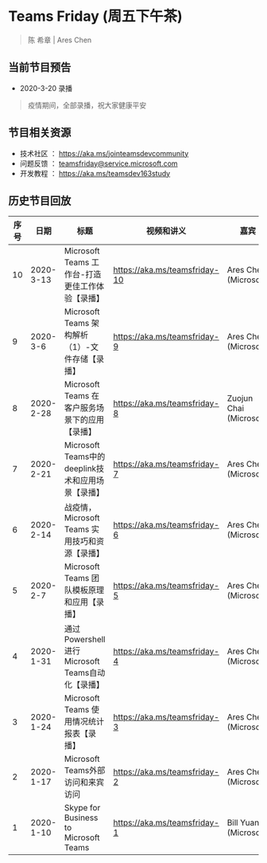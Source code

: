 # Teams Friday (周五下午茶)
> 陈 希章 | Ares Chen

## 当前节目预告

+ 2020-3-20 录播 
> 疫情期间，全部录播，祝大家健康平安

## 节目相关资源

+ 技术社区 ： <https://aka.ms/jointeamsdevcommunity>
+ 问题反馈 ： <teamsfriday@service.microsoft.com>
+ 开发教程 ： <https://aka.ms/teamsdev163study>

## 历史节目回放

|序号|日期|标题|视频和讲义|嘉宾
|---|---|---|---|---|
|10|2020-3-13|Microsoft Teams 工作台-打造更佳工作体验【录播】|<https://aka.ms/teamsfriday-10>|Ares Chen (Microsoft)|
|9|2020-3-6|Microsoft Teams 架构解析（1）-文件存储【录播】|<https://aka.ms/teamsfriday-9>|Ares Chen (Microsoft)|
|8|2020-2-28|Microsoft Teams 在客户服务场景下的应用【录播】|<https://aka.ms/teamsfriday-8>|Zuojun Chai (Microsoft)|
|7|2020-2-21|Microsoft Teams中的deeplink技术和应用场景【录播】|<https://aka.ms/teamsfriday-7>|Ares Chen (Microsoft)|
|6|2020-2-14|战疫情，Microsoft Teams 实用技巧和资源【录播】|<https://aka.ms/teamsfriday-6>|Ares Chen (Microsoft)|
|5|2020-2-7|Microsoft Teams 团队模板原理和应用【录播】|<https://aka.ms/teamsfriday-5>|Ares Chen (Microsoft)|
|4|2020-1-31|通过Powershell 进行Microsoft Teams自动化【录播】|<https://aka.ms/teamsfriday-4>|Ares Chen (Microsoft)|
|3|2020-1-24|Microsoft Teams 使用情况统计报表【录播】|<https://aka.ms/teamsfriday-3>|Ares Chen (Microsoft)|
|2|2020-1-17|Microsoft Teams外部访问和来宾访问|<https://aka.ms/teamsfriday-2>|Ares Chen (Microsoft)|
|1|2020-1-10|Skype for Business to Microsoft Teams|<https://aka.ms/teamsfriday-1>|Bill Yuan (Microsoft)|

